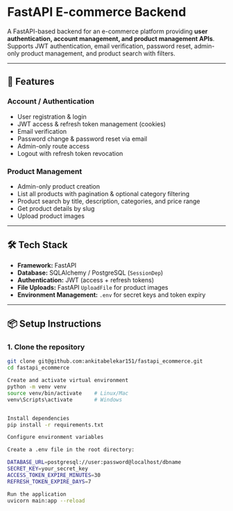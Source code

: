 # FastAPI E-commerce Backend

A FastAPI-based backend for an e-commerce platform providing **user authentication, account management, and product management APIs**.  
Supports JWT authentication, email verification, password reset, admin-only product management, and product search with filters.

---

## 🚀 Features

### Account / Authentication
- User registration & login
- JWT access & refresh token management (cookies)
- Email verification
- Password change & password reset via email
- Admin-only route access
- Logout with refresh token revocation

### Product Management
- Admin-only product creation
- List all products with pagination & optional category filtering
- Product search by title, description, categories, and price range
- Get product details by slug
- Upload product images

---

## 🛠️ Tech Stack

- **Framework:** FastAPI  
- **Database:** SQLAlchemy / PostgreSQL (`SessionDep`)  
- **Authentication:** JWT (access + refresh tokens)  
- **File Uploads:** FastAPI `UploadFile` for product images  
- **Environment Management:** `.env` for secret keys and token expiry

---

## 📦 Setup Instructions

### 1. Clone the repository
```bash
git clone git@github.com:ankitabelekar151/fastapi_ecommerce.git
cd fastapi_ecommerce

Create and activate virtual environment
python -m venv venv
source venv/bin/activate    # Linux/Mac
venv\Scripts\activate       # Windows


Install dependencies
pip install -r requirements.txt

Configure environment variables

Create a .env file in the root directory:

DATABASE_URL=postgresql://user:password@localhost/dbname
SECRET_KEY=your_secret_key
ACCESS_TOKEN_EXPIRE_MINUTES=30
REFRESH_TOKEN_EXPIRE_DAYS=7

Run the application
uvicorn main:app --reload

